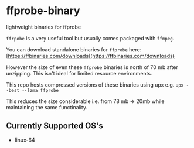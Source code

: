 # ffprobe-binary
lightweight binaries for ffprobe


`ffrpobe` is a very useful tool but usually comes packaged with `ffmpeg`. 

You can download standalone binaries for `ffprobe` here: [https://ffbinaries.com/downloads](https://ffbinaries.com/downloads)

However the size of even these `ffprobe` binaries is north of 70 mb after unzipping. This isn't ideal for limited resource environments.

This repo hosts compressed versions of these binaries using upx e.g. `upx --best --lzma ffprobe`

This reduces the size considerable i.e. from 78 mb -> 20mb while maintaining the same functinality.

## Currently Supported OS's

- linux-64
